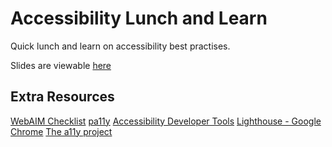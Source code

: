 # Accessibility Lunch and Learn

Quick lunch and learn on accessibility best practises.  

Slides are viewable [here](http://erinbush.ca/a11y-cat/)

## Extra Resources

[WebAIM Checklist](http://webaim.org/standards/wcag/checklist)
[pa11y](https://github.com/pa11y/pa11y#actions)
[Accessibility Developer Tools](https://github.com/showcases/web-accessibility)
[Lighthouse - Google Chrome](https://github.com/GoogleChrome/lighthouse)
[The a11y project](http://a11yproject.com/)